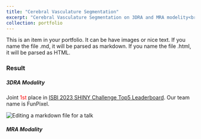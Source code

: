 ```yaml
---
title: "Cerebral Vasculature Segmentation"
excerpt: "Cerebral Vasculature Segmentation on 3DRA and MRA modelity<br/><img src='/images/MRA.gif'>"
collection: portfolio
---
```


This is an item in your portfolio. It can be have images or nice text. If you name the file .md, it will be parsed as markdown. If you name the file .html, it will be parsed as HTML. 


### Result

##### 3DRA Modality 

Joint <span style="color: red;">1st</span> place in [ISBI 2023 SHINY Challenge Top5 Leaderboard](https://www.synapse.org/#!Synapse:syn45774070/wiki/621710). Our team name is FunPixel.

![Editing a markdown file for a talk](/images/gif_shiny-icarus.gif)

##### MRA Modality


